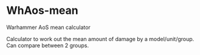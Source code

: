 # WhAos-mean
Warhammer AoS mean calculator

Calculator to work out the mean amount of damage by a model/unit/group.
Can compare between 2 groups.
